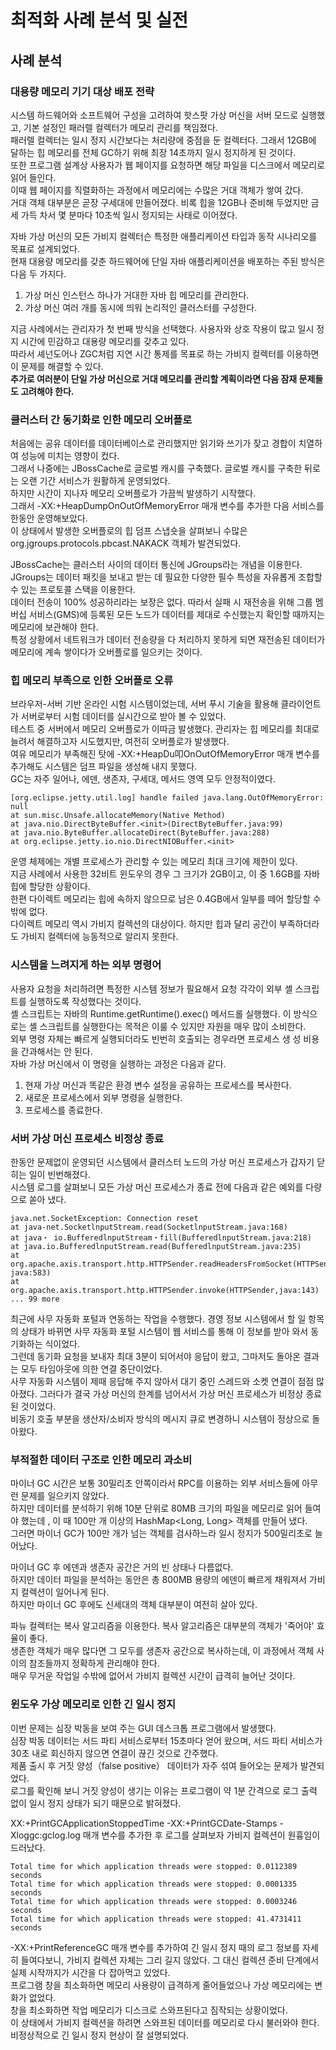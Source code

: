 # 최적화 사례 분석 및 실전

## 사례 분석

### 대용량 메모리 기기 대상 배포 전략

시스템 하드웨어와 소프트웨어 구성을 고려하여 핫스팟 가상 머신을 서버 모드로 실행했고, 기본 설정인 패러렐 컬렉터가 메모리 관리를 책임졌다. <br>
패러렐 컬렉터는 일시 정지 시간보다는 처리량에 중점을 둔 컬렉터다. 그래서 12GB에 달하는 힙 메모리를 전체 GC하기 위해 최장 14초까지 일시 정지하게 된 것이다. <br>
또한 프로그램 설계상 사용자가 웹 페이지를 요청하면 해당 파일을 디스크에서 메모리로 읽어 들인다. <br>
이때 웹 페이지를 직렬화하는 과정에서 메모리에는 수많은 거대 객체가 쌓여 갔다. <br>
거대 객체 대부분은 곧장 구세대에 만들어졌다. 비록 힙을 12GB나 준비해 두었지만 금세 가득 차서 몇 분마다 10초씩 일시 정지되는 사태로 이어졌다.

자바 가상 머신의 모든 가비지 컬렉터슨 특정한 애플리케이션 타입과 동작 시나리오를 목표로 설계되었다. <br>
현재 대용량 메모리를 갖춘 하드웨어에 단일 자바 애플리케이션을 배포하는 주된 방식은 다음 두 가지다. <br>

1. 가상 머신 인스턴스 하나가 거대한 자바 힙 메모리를 관리한다.
2. 가상 머신 여러 개를 동시에 띄워 논리적인 클러스터를 구성한다.

지금 사례에서는 관리자가 첫 번째 방식을 선택했다. 사용자와 상호 작용이 많고 일시 정지 시간에 민감하고 대용량 메모리를 갖추고 있다. <br>
따라서 셰넌도어나 ZGC처럼 지연 시간 통제를 목표로 하는 가비지 컬렉터를 이용하면 이 문제를 해결할 수 있다. <br>
**추가로 여러분이 단일 가상 머신으로 거대 메모리를 관리할 계획이라면 다음 잠재 문제들도 고려해야 한다.**

### 클러스터 간 동기화로 인한 메모리 오버플로

처음에는 공유 데이터를 데이터베이스로 관리했지만 읽기와 쓰기가 잦고 경합이 치열하여 성능에 미치는 영향이 컸다. <br>
그래서 나중에는 JBossCache로 글로벌 캐시를 구축했다. 글로벌 캐시를 구축한 뒤로는 오랜 기간 서비스가 원활하게 운영되었다. <br>
하지만 시간이 지나자 메모리 오버플로가 가끔씩 발생하기 시작했다. <br>
그래서 -XX:+HeapDumpOnOutOfMemoryError 매개 변수를 추가한 다음 서비스를 한동안 운영해보았다. <br>
이 상태에서 발생한 오버플로의 힙 덤프 스냅숏을 살펴보니 수많은 org.jgroups.protocols.pbcast.NAKACK 객체가 발견되었다.

JBossCache는 클러스터 사이의 데이터 통신에 JGroups라는 개념을 이용한다. <br>
JGroups는 데이터 패킷을 보내고 받는 데 필요한 다양한 필수 특성을 자유롭게 조합할 수 있는 프로토콜 스택을 이용한다. <br>
데이터 전송이 100% 성공하리라는 보장은 없다. 따라서 실패 시 재전송을 위해 그룹 멤버십 서비스(GMS)에 등록된 모든 노드가 데이터를 제대로 수신했는지 확인할 때까지는 메모리에 보관해야 한다. <br>
특정 상황에서 네트워크가 데이터 전송량을 다 처리하지 못하게 되면 재전송된 데이터가 메모리에 계속 쌓이다가 오버플로를 일으키는 것이다.

### 힙 메모리 부족으로 인한 오버플로 오류

브라우저-서버 기반 온라인 시험 시스템이었는데, 서버 푸시 기술을 활용해 클라이언트가 서버로부터 시험 데이터를 실시간으로 받아 볼 수 있었다. <br>
테스트 중 서버에서 메모리 오버플로가 이따금 발생했다. 관리자는 힙 메모리를 최대로 늘려서 해결하고자 시도했지만, 여전히 오버플로가 발생했다. <br>
여유 메모리가 부족해진 탓에 -XX:+HeapDu叩OnOutOfMemoryError 매개 변수를 추가해도 시스템은 덤프 파일을 생성해 내지 못했다. <br>
GC는 자주 일어나, 에덴, 생존자, 구세대, 메서드 영역 모두 안정적이였다.

```
[org.eclipse.jetty.util.log] handle failed java.lang.OutOfMemoryError: null
at sun.misc.Unsafe.allocateMemory(Native Method)
at java.nio.DirectByteBuffer.<init>(DirectByteBuffer.java:99)
at java.nio.ByteBuffer.allocateDirect(ByteBuffer.java:288)
at org.eclipse.jetty.io.nio.DirectNIOBuffer.<init>
```

운영 체제에는 개별 프로세스가 관리할 수 있는 메모리 최대 크기에 제한이 있다. <br>
지금 사례에서 사용한 32비트 윈도우의 경우 그 크기가 2GB이고, 이 중 1.6GB를 자바 힙에 할당한 상황이다. <br>
한편 다이렉트 메모리는 힙에 속하지 않으므로 남은 0.4GB에서 일부를 떼어 할당할 수밖에 없다. <br>
다이렉트 메모리 역시 가비지 컬렉션의 대상이다. 하지만 힙과 달리 공간이 부족하더라도 가비지 컬렉터에 능동적으로 알리지 못한다.

### 시스템을 느려지게 하는 외부 명령어

사용자 요청을 처리하려면 특정한 시스템 정보가 필요해서 요청 각각이 외부 셸 스크립트를 실행하도록 작성했다는 것이다. <br>
셸 스크립트는 자바의 Runtime.getRuntime().exec() 메서드롤 실행했다. 이 방식으로는 셸 스크립트를 실행한다는 목적은 이룰 수 있지만 자원을 매우 많이 소비한다. <br>
외부 명령 자체는 빠르게 실행되더라도 빈번히 호출되는 경우라면 프로세스 생 성 비용을 간과해서는 안 된다. <br>
자바 가상 머신에서 이 명령을 실행하는 과정은 다음과 같다.

1. 현재 가상 머신과 똑같은 환경 변수 설정을 공유하는 프로세스를 복사한다.
2. 새로운 프로세스에서 외부 명령을 실행한다.
3. 프로세스를 종료한다.

### 서버 가상 머신 프로세스 비정상 종료

한동안 문제없이 운영되던 시스템에서 클러스터 노드의 가상 머신 프로세스가 갑자기 닫히는 일이 빈번해졌다. <br>
시스템 로그를 살펴보니 모든 가상 머신 프로세스가 종료 전에 다음과 같은 예외를 다량으로 쏟아 냈다.

```
java.net.SocketException: Connection reset
at java-net.SocketlnputStream.read(SocketlnputStream.java:168)
at java・ io.BufferedlnputStream・fill(BufferedlnputStream.java:218)
at java.io.BufferedlnputStream.read(BufferedlnputStream.java:235)
at org.apache.axis.transport.http.HTTPSender.readHeadersFromSocket(HTTPSender.
java:583)
at org.apache.axis.transport.http.HTTPSender.invoke(HTTPSender,java:143)
... 99 more
```

최근에 사무 자동화 포털과 연동하는 작업을 수행했다. 경영 정보 시스템에서 할 일 항목의 상태가 바뀌면 사무 자동화 포털 시스템이 웹 서비스를 통해 이 정보를 받아 와서 동기화하는 식이었다. <br>
그런데 동기화 요청을 보내자 최대 3분이 되어서야 응답이 왔고, 그마저도 돌아온 결과는 모두 타임아웃에 의한 연결 중단이었다. <br>
사무 자동화 시스템이 제때 응답해 주지 않아서 대기 중인 스레드와 소켓 연결이 점점 많아졌다. 그러다가 결국 가상 머신의 한계를 넘어서서 가상 머신 프로세스가 비정상 종료된 것이었다. <br>
비동기 호출 부분을 생산자/소비자 방식의 메시지 큐로 변경하니 시스템이 정상으로 돌아왔다.

### 부적절한 데이터 구조로 인한 메모리 과소비

마이너 GC 시간은 보통 30밀리초 안쪽이라서 RPC를 이용하는 외부 서비스들에 아무런 문제를 일으키지 않았다. <br>
하지만 데이터를 분석하기 위해 10분 단위로 80MB 크기의 파일을 메모리로 읽어 들여야 했는데 , 이 때 100만 개 이상의 HashMap<Long, Long> 객체를 만들어 냈다. <br>
그러면 마이너 GC가 100만 개가 넘는 객체를 검사하느라 일시 정지가 500밀리초로 늘어났다.

마이너 GC 후 에덴과 생존자 공간은 거의 빈 상태나 다름없다. <br>
하지만 데이터 파일을 분석하는 동안은 총 800MB 용량의 에덴이 빠르게 채워져서 가비지 컬렉션이 일어나게 된다. <br>
하지만 마이너 GC 후에도 신세대의 객체 대부분이 여전히 살아 있다.

파뉴 컬렉터는 복사 알고리즘을 이용한다. 복사 알고리즘은 대부분의 객체가 '죽어야' 효율이 좋다. <br>
생존한 객체가 매우 많다면 그 모두를 생존자 공간으로 복사하는데, 이 과정에서 객체 사이의 참조들까지 정확하게 관리해야 한다. <br>
매우 무거운 작업일 수밖에 없어서 가비지 컬렉션 시간이 급격히 늘어난 것이다.

### 윈도우 가상 메모리로 인한 긴 일시 정지

이번 문제는 심장 박동을 보여 주는 GUI 데스크톱 프로그램에서 발생했다. <br>
심장 박동 데이터는 서드 파티 서비스로부터 15초마다 얻어 왔으며, 서드 파티 서비스가 30초 내로 회신하지 않으면 연결이 끊긴 것으로 간주했다. <br>
제품 출시 후 거짓 양성（false positive） 데이터가 자주 섞여 들어오는 문제가 발견되었다. <br>
로그를 확인해 보니 거짓 양성이 생기는 이유는 프로그램이 약 1분 간격으로 로그 출력 없이 일시 정지 상태가 되기 때문으로 밝혀졌다.

XX:+PrintGCApplicationStoppedTime -XX:+PrintGCDate-Stamps -Xloggc:gclog.log 매개 변수를 추가한 후 로그를 살펴보자 가비지 컬렉션이 원흉임이 드러났다.

```
Total time for which application threads were stopped: 0.0112389 seconds
Total time for which application threads were stopped: 0.0001335 seconds
Total time for which application threads were stopped: 0.0003246 seconds
Total time for which application threads were stopped: 41.4731411 seconds
```

-XX:+PrintReferenceGC 매개 변수를 추가하여 긴 일시 정지 때의 로그 정보를 자세히 들여다보니, 가비지 컬렉션 자체는 그리 길지 않았다. 그 대신 컬렉션 준비 단계에서 실제 시작까지가 시간을 다 잡아먹고 있었다. <br>
프로그램 창을 최소화하면 메모리 사용량이 급격하게 줄어들었으나 가상 메모리에는 변화가 없었다. <br>
창을 최소화하면 작업 메모리가 디스크로 스와프된다고 짐작되는 상황이었다. <br>
이 상태에서 가비지 컬렉션을 하려면 스와프된 데이터를 메모리로 다시 불러와야 한다. 비정상적으로 긴 일시 정지 현상이 잘 설명되었다.















